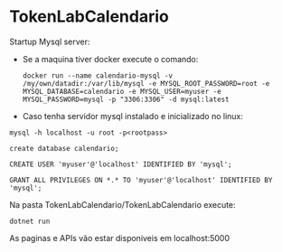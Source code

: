 # TokenLabCalendario
Startup  Mysql server:
- Se a maquina tiver docker execute o comando: 
  
  `docker run --name calendario-mysql -v /my/own/datadir:/var/lib/mysql -e MYSQL_ROOT_PASSWORD=root -e MYSQL_DATABASE=calendario -e MYSQL_USER=myuser -e MYSQL_PASSWORD=mysql -p "3306:3306" -d mysql:latest`

- Caso tenha servidor mysql instalado e inicializado no linux:

`mysql -h localhost -u root -p<rootpass>`

`create database calendario;`

`CREATE USER 'myuser'@'localhost' IDENTIFIED BY 'mysql';`

`GRANT ALL PRIVILEGES ON *.* TO 'myuser'@'localhost' IDENTIFIED BY 'mysql';`

Na pasta TokenLabCalendario/TokenLabCalendario execute:

`dotnet run`

As paginas e APIs vão estar disponiveis em localhost:5000
